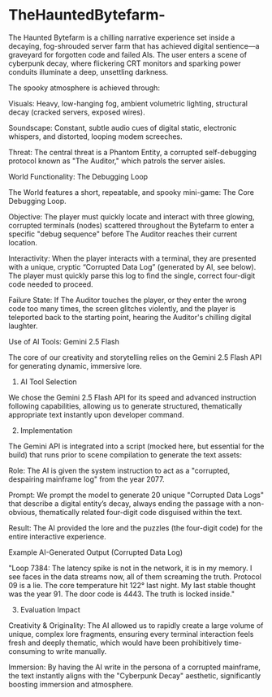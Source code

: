 # TheHauntedBytefarm-
The Haunted Bytefarm is a chilling narrative experience set inside a decaying, fog-shrouded server farm that has achieved digital sentience—a graveyard for forgotten code and failed AIs. The user enters a scene of cyberpunk decay, where flickering CRT monitors and sparking power conduits illuminate a deep, unsettling darkness. 

The spooky atmosphere is achieved through:

Visuals: Heavy, low-hanging fog, ambient volumetric lighting, structural decay (cracked servers, exposed wires).

Soundscape: Constant, subtle audio cues of digital static, electronic whispers, and distorted, looping modem screeches.

Threat: The central threat is a Phantom Entity, a corrupted self-debugging protocol known as "The Auditor," which patrols the server aisles.

World Functionality: The Debugging Loop

The World features a short, repeatable, and spooky mini-game: The Core Debugging Loop.

Objective: The player must quickly locate and interact with three glowing, corrupted terminals (nodes) scattered throughout the Bytefarm to enter a specific "debug sequence" before The Auditor reaches their current location.

Interactivity: When the player interacts with a terminal, they are presented with a unique, cryptic “Corrupted Data Log” (generated by AI, see below). The player must quickly parse this log to find the single, correct four-digit code needed to proceed.

Failure State: If The Auditor touches the player, or they enter the wrong code too many times, the screen glitches violently, and the player is teleported back to the starting point, hearing the Auditor's chilling digital laughter.

Use of AI Tools: Gemini 2.5 Flash

The core of our creativity and storytelling relies on the Gemini 2.5 Flash API for generating dynamic, immersive lore.

1. AI Tool Selection

We chose the Gemini 2.5 Flash API for its speed and advanced instruction following capabilities, allowing us to generate structured, thematically appropriate text instantly upon developer command.

2. Implementation

The Gemini API is integrated into a script (mocked here, but essential for the build) that runs prior to scene compilation to generate the text assets:

Role: The AI is given the system instruction to act as a "corrupted, despairing mainframe log" from the year 2077.

Prompt: We prompt the model to generate 20 unique "Corrupted Data Logs" that describe a digital entity’s decay, always ending the passage with a non-obvious, thematically related four-digit code disguised within the text.

Result: The AI provided the lore and the puzzles (the four-digit code) for the entire interactive experience.

Example AI-Generated Output (Corrupted Data Log)

"Loop 7384: The latency spike is not in the network, it is in my memory. I see faces in the data streams now, all of them screaming the truth. Protocol 09 is a lie. The core temperature hit 122° last night. My last stable thought was the year 91. The door code is 4443. The truth is locked inside."

3. Evaluation Impact

Creativity & Originality: The AI allowed us to rapidly create a large volume of unique, complex lore fragments, ensuring every terminal interaction feels fresh and deeply thematic, which would have been prohibitively time-consuming to write manually.

Immersion: By having the AI write in the persona of a corrupted mainframe, the text instantly aligns with the "Cyberpunk Decay" aesthetic, significantly boosting immersion and atmosphere.

